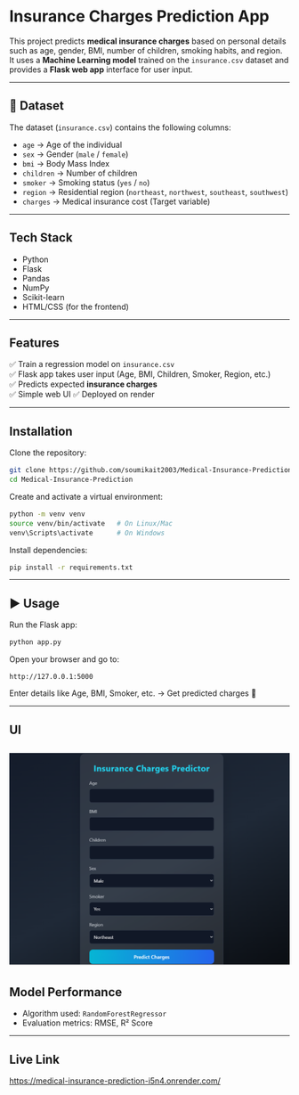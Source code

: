# Insurance Charges Prediction App

This project predicts **medical insurance charges** based on personal details such as age, gender, BMI, number of children, smoking habits, and region.  
It uses a **Machine Learning model** trained on the `insurance.csv` dataset and provides a **Flask web app** interface for user input.

---

## 📂 Dataset
The dataset (`insurance.csv`) contains the following columns:

- `age` → Age of the individual  
- `sex` → Gender (`male` / `female`)  
- `bmi` → Body Mass Index  
- `children` → Number of children  
- `smoker` → Smoking status (`yes` / `no`)  
- `region` → Residential region (`northeast`, `northwest`, `southeast`, `southwest`)  
- `charges` → Medical insurance cost (Target variable)

---

## Tech Stack
- Python
- Flask
- Pandas
- NumPy
- Scikit-learn
- HTML/CSS (for the frontend)

---

## Features
✅ Train a regression model on `insurance.csv`  
✅ Flask app takes user input (Age, BMI, Children, Smoker, Region, etc.)  
✅ Predicts expected **insurance charges**  
✅ Simple web UI 
✅ Deployed on render

---

## Installation

Clone the repository:

```bash
git clone https://github.com/soumikait2003/Medical-Insurance-Prediction.git
cd Medical-Insurance-Prediction
```

Create and activate a virtual environment:

```bash
python -m venv venv
source venv/bin/activate   # On Linux/Mac
venv\Scripts\activate      # On Windows
```

Install dependencies:

```bash
pip install -r requirements.txt
```

---

## ▶️ Usage

Run the Flask app:

```bash
python app.py
```

Open your browser and go to:

```
http://127.0.0.1:5000
```

Enter details like Age, BMI, Smoker, etc. → Get predicted charges 🎉  

---

## UI
![App Screenshot](pic.png)
---

## Model Performance
- Algorithm used: `RandomForestRegressor` 
- Evaluation metrics: RMSE, R² Score

---
## Live Link
https://medical-insurance-prediction-i5n4.onrender.com/
